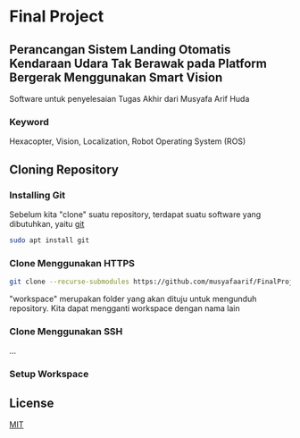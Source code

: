 # Final Project
## Perancangan Sistem Landing Otomatis Kendaraan Udara Tak Berawak pada Platform Bergerak Menggunakan Smart Vision
Software untuk penyelesaian Tugas Akhir dari Musyafa Arif Huda
### Keyword
Hexacopter, Vision, Localization, Robot Operating System (ROS)

## Cloning Repository
### Installing Git
Sebelum kita "clone" suatu repository, terdapat suatu software yang dibutuhkan, yaitu [git](https://git-scm.com/)
```bash
sudo apt install git
```
### Clone Menggunakan HTTPS
```bash
git clone --recurse-submodules https://github.com/musyafaarif/FinalProject.git workspace
```
"workspace" merupakan folder yang akan dituju untuk mengunduh repository. Kita dapat mengganti workspace dengan nama lain
### Clone Menggunakan SSH
...
### Setup Workspace

## License
[MIT](https://choosealicense.com/licenses/mit/)
